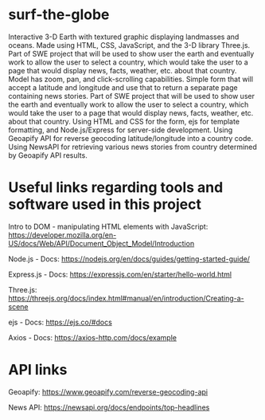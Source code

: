 # surf-the-globe
Interactive 3-D Earth with textured graphic displaying landmasses and oceans. Made using HTML, CSS, JavaScript,  and the 3-D library Three.js. Part of SWE project that will be used to show user the earth and eventually work to allow the user to select a country, which would take the user to a page that would display news, facts, weather, etc. about that country. Model has zoom, pan, and click-scrolling capabilities. 
Simple form that will accept a latitude and longitude and use that to return a separate page containing news stories. Part of SWE project that will be used to show user the earth and eventually work to allow the user to select a country, which would take the user to a page that would display news, facts, weather, etc. about that country. Using HTML and CSS for the form, ejs for template formatting, and Node.js/Express for server-side development. Using Geoapify API for reverse geocoding latitude/longitude into a country code. Using NewsAPI for retrieving various news stories from country determined by Geoapify API results.


# Useful links regarding tools and software used in this project

Intro to DOM - manipulating HTML elements with JavaScript: https://developer.mozilla.org/en-US/docs/Web/API/Document_Object_Model/Introduction

Node.js - Docs: https://nodejs.org/en/docs/guides/getting-started-guide/

Express.js - Docs: https://expressjs.com/en/starter/hello-world.html

Three.js: https://threejs.org/docs/index.html#manual/en/introduction/Creating-a-scene

ejs - Docs: https://ejs.co/#docs

Axios - Docs: https://axios-http.com/docs/example


# API links

Geoapify: https://www.geoapify.com/reverse-geocoding-api

News API: https://newsapi.org/docs/endpoints/top-headlines
